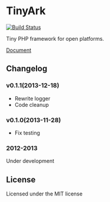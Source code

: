 # TinyArk

[![Build Status](https://travis-ci.org/ddliu/tinyark.png)](https://travis-ci.org/ddliu/tinyark)

Tiny PHP framework for open platforms.

[Document](http://codecent.com/tinyark/index.html)

## Changelog

### v0.1.1(2013-12-18)

- Rewrite logger
- Code cleanup

### v0.1.0(2013-11-28) 

- Fix testing

### 2012-2013

Under development

## License

Licensed under the MIT license
